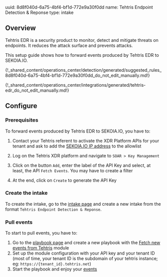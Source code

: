 uuid: 8d8f040d-6a75-4bf4-bf1d-772e9a30f0dd
name: Tehtris Endpoint Detection & Reponse
type: intake

## Overview

Tehtris EDR is a security product to monitor, detect and mitigate threats on endpoints. It reduces the attack surface and prevents attacks.

This setup guide shows how to forward events produced by Tehtris EDR to SEKOIA.IO.

{!_shared_content/operations_center/detection/generated/suggested_rules_8d8f040d-6a75-4bf4-bf1d-772e9a30f0dd_do_not_edit_manually.md!}

{!_shared_content/operations_center/integrations/generated/tehtris-edr_do_not_edit_manually.md!}

## Configure

### Prerequisites

To forward events produced by Tehtris EDR to SEKOIA.IO, you have to: 

1. Contact your Tehtris referent to activate the XDR Platform APIs for your tenant and ask to add the [SEKOIA.IO IP address](../../../../FAQ.md#ip-behind-triggers-available-in-playbooks-section) to the allowlist

2. Log on the Tehtris XDR platform and navigate to `SOAR > Key Management`

3. Click on the button `Add`, enter the label of the API Key and select, at least, the API `Fetch Events`. You may have to create a filter
4. At the end, click on `Create` to generate the API Key

### Create the intake

To create the intake, go to the [intake page](https://app.sekoia.io/operations/intakes) and create a new intake from the format `Tehtris Endpoint Detection & Reponse`.

### Pull events

To start to pull events, you have to: 
1. Go to the [playbook page](https://app.sekoia.io/operations/playbooks) and create a new playbook with the [Fetch new events from Tehtris](../../../automate/library/tehtris.md#fetch-new-events-from-tehtris) module
2. Set up the module configuration with your API key and your tenant ID (most of time, your tenant ID is the subdomain of your tehtris instance; eg: `https://{tenant_id}.tehtris.net`) 
3. Start the playbook and enjoy your [events](https://app.sekoia.io/operations/events)
